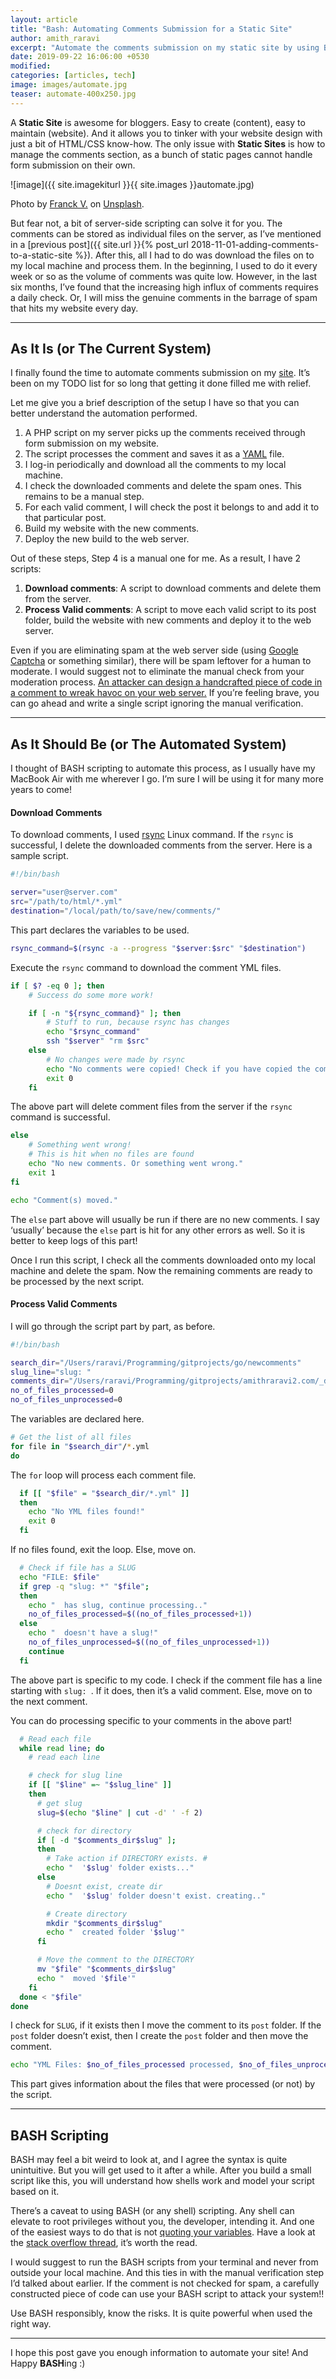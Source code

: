 ```yaml
---
layout: article
title: "Bash: Automating Comments Submission for a Static Site"
author: amith_raravi
excerpt: "Automate the comments submission on my static site by using BASH scripts to automate backend processing."
date: 2019-09-22 16:06:00 +0530
modified:
categories: [articles, tech]
image: images/automate.jpg
teaser: automate-400x250.jpg
---
```


A **Static Site** is awesome for bloggers. Easy to create (content), easy to maintain (website). And it allows you to tinker with your website design with just a bit of HTML/CSS know-how. The only issue with **Static Sites** is how to manage the comments section, as a bunch of static pages cannot handle form submission on their own.

![image]({{ site.imagekiturl }}{{ site.images }}automate.jpg)
<figcaption>Photo by <a href="https://unsplash.com/@franckinjapan">Franck V.</a> on  <a href="https://unsplash.com/s/photos/automation">Unsplash</a>.</figcaption>

But fear not, a bit of server-side scripting can solve it for you. The comments can be stored as individual files on the server, as I’ve mentioned in a [previous post]({{ site.url }}{% post_url 2018-11-01-adding-comments-to-a-static-site %}). After this, all I had to do was download the files on to my local machine and process them. In the beginning, I used to do it every week or so as the volume of comments was quite low. However, in the last six months, I’ve found that the increasing high influx of comments requires a daily check. Or, I will miss the genuine comments in the barrage of spam that hits my website every day.

---

## As It Is (or The Current System)

I finally found the time to automate comments submission on my [site](https://www.amithraravi.com). It’s been on my TODO list for so long that getting it done filled me with relief.

Let me give you a brief description of the setup I have so that you can better understand the automation performed.
1. A PHP script on my server picks up the comments received through form submission on my website.
2. The script processes the comment and saves it as a [YAML](https://yaml.org) file.
3. I log-in periodically and download all the comments to my local machine.
4. I check the downloaded comments and delete the spam ones. This remains to be a manual step.
5. For each valid comment, I will check the post it belongs to and add it to that particular post.
6. Build my website with the new comments.
7. Deploy the new build to the web server.

Out of these steps, Step 4 is a manual one for me. As a result, I have 2 scripts:
1. **Download comments**: A script to download comments and delete them from the server.
2. **Process Valid comments**: A script to move each valid script to its post folder, build the website with new comments and deploy it to the web server.

Even if you are eliminating spam at the web server side (using [Google Captcha](https://www.google.com/recaptcha/intro/v3.html) or something similar), there will be spam leftover for a human to moderate. I would suggest not to eliminate the manual check from your moderation process. <u>An attacker can design a handcrafted piece of code in a comment to wreak havoc on your web server.</u> If you’re feeling brave, you can go ahead and write a single script ignoring the manual verification.

---

## As It Should Be (or The Automated System)

I thought of BASH scripting to automate this process, as I usually have my MacBook Air with me wherever I go. I’m sure I will be using it for many more years to come!

#### Download Comments

To download comments, I used [rsync](https://linux.die.net/man/1/rsync) Linux command. If the `rsync` is successful, I delete the downloaded comments from the server. Here is a sample script.

```sh
#!/bin/bash

server="user@server.com"
src="/path/to/html/*.yml"
destination="/local/path/to/save/new/comments/"
```

This part declares the variables to be used.

```sh
rsync_command=$(rsync -a --progress "$server:$src" "$destination")
```

Execute the `rsync` command to download the comment YML files.

```sh
if [ $? -eq 0 ]; then
    # Success do some more work!

    if [ -n "${rsync_command}" ]; then
        # Stuff to run, because rsync has changes
        echo "$rsync_command"
        ssh "$server" "rm $src"
    else
        # No changes were made by rsync
        echo "No comments were copied! Check if you have copied the comments already.."
        exit 0
    fi
```

The above part will delete comment files from the server if the `rsync` command is successful.

```sh
else
    # Something went wrong!
    # This is hit when no files are found
    echo "No new comments. Or something went wrong."
    exit 1
fi

echo "Comment(s) moved."
```

The `else` part above will usually be run if there are no new comments. I say ‘usually’ because the `else` part is hit for any other errors as well. So it is better to keep logs of this part!

Once I run this script, I check all the comments downloaded onto my local machine and delete the spam. Now the remaining comments are ready to be processed by the next script.

#### Process Valid Comments

I will go through the script part by part, as before.

```sh
#!/bin/bash

search_dir="/Users/raravi/Programming/gitprojects/go/newcomments"
slug_line="slug: "
comments_dir="/Users/raravi/Programming/gitprojects/amithraravi2.com/_data/comments/"
no_of_files_processed=0
no_of_files_unprocessed=0
```

The variables are declared here.

```sh
# Get the list of all files
for file in "$search_dir"/*.yml
do
```

The `for` loop will process each comment file.

```sh
  if [[ "$file" = "$search_dir/*.yml" ]]
  then
    echo "No YML files found!"
    exit 0
  fi
```

If no files found, exit the loop. Else, move on.

```sh
  # Check if file has a SLUG
  echo "FILE: $file"
  if grep -q "slug: *" "$file";
  then
    echo "  has slug, continue processing.."
    no_of_files_processed=$((no_of_files_processed+1))
  else
    echo "  doesn't have a slug!"
    no_of_files_unprocessed=$((no_of_files_unprocessed+1))
    continue
  fi
```

The above part is specific to my code. I check if the comment file has a line starting with `slug: `. If it does, then it’s a valid comment. Else, move on to the next comment.

You can do processing specific to your comments in the above part!

```sh
  # Read each file
  while read line; do
    # read each line

    # check for slug line
    if [[ "$line" =~ "$slug_line" ]]
    then
      # get slug
      slug=$(echo "$line" | cut -d' ' -f 2)

      # check for directory
      if [ -d "$comments_dir$slug" ];
      then
        # Take action if DIRECTORY exists. #
        echo "  '$slug' folder exists..."
      else
        # Doesnt exist, create dir
        echo "  '$slug' folder doesn't exist. creating.."

        # Create directory
        mkdir "$comments_dir$slug"
        echo "  created folder '$slug'"
      fi

      # Move the comment to the DIRECTORY
      mv "$file" "$comments_dir$slug"
      echo "  moved '$file'"
    fi
  done < "$file"
done
```

I check for `SLUG`, if it exists then I move the comment to its `post` folder. If the `post` folder doesn’t exist, then I create the `post` folder and then move the comment.

```sh
echo "YML Files: $no_of_files_processed processed, $no_of_files_unprocessed not processed."
```

This part gives information about the files that were processed (or not) by the script.

---

## BASH Scripting

BASH may feel a bit weird to look at, and I agree the syntax is quite unintuitive. But you will get used to it after a while. After you build a small script like this, you will understand how shells work and model your script based on it.

There’s a caveat to using BASH (or any shell) scripting. Any shell can elevate to root privileges without you, the developer, intending it. And one of the easiest ways to do that is not [quoting your variables](https://www.tldp.org/LDP/abs/html/quotingvar.html). Have a look at the [stack overflow thread](https://unix.stackexchange.com/questions/171346/security-implications-of-forgetting-to-quote-a-variable-in-bash-posix-shells), it’s worth the read.

I would suggest to run the BASH scripts from your terminal and never from outside your local machine. And this ties in with the manual verification step I’d talked about earlier. If the comment is not checked for spam, a carefully constructed piece of code can use your BASH script to attack your system!!

Use BASH responsibly, know the risks. It is quite powerful when used the right way.

---

I hope this post gave you enough information to automate your site! And Happy **BASH**ing :)

